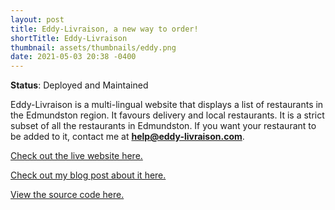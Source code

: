 ```yaml
---
layout: post
title: Eddy-Livraison, a new way to order!
shortTitle: Eddy-Livraison
thumbnail: assets/thumbnails/eddy.png
date: 2021-05-03 20:38 -0400
---
```


**Status**: Deployed and Maintained

Eddy-Livraison is a multi-lingual website that displays a list of restaurants in the Edmundston region. It favours delivery and local restaurants. It is a strict subset of all the restaurants in Edmundston. If you want your restaurant to be added to it, contact me at **help@eddy-livraison.com**.

[Check out the live website here.](https://eddy-livraison.com)

[Check out my blog post about it here.](https://mdionne.me/eddy-livraison-post)

[View the source code here.](https://github.com/AideTechBot/eddy-livraison)
